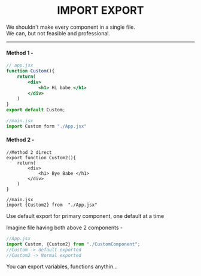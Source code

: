 # <center>IMPORT EXPORT

We shouldn't make every component in a single file.  
We can, but not feasible and professional.

---
#### Method 1 -
```jsx
// app.jsx
function Custom(){
    return(
        <div>
            <h1> Hi babe </h1>
        </div>
    )
}
export default Custom; 

//main.jsx
import Custom form "./App.jsx"
```
#### Method 2 -
```JSX
//Method 2 direct
export function Custom2(){
    return(
        <div>
            <h1> Bye Babe </h1>
        </div>
    )
}

//main.jsx
import {Custom2} from  "./App.jsx"
```
Use default export for primary component, one default at a time


Imagine file having both above 2 components -
```jsx
//App.jsx
import Custom, {Custom2} from "./CustomComponent";
//Custom -> default exported
//Custom2 -> Normal exported
```
You can export variables, functions anythin...